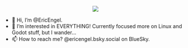 <p align="center">
  <img src="https://api.boot.dev/v1/users/public/bde403a8-63dd-44b2-aad5-c43887b731ef/thumbnail" >
</p>

- 👋 Hi, I’m @EricEngel.
- 👀 I’m interested in EVERYTHING! Currently focused more on Linux and Godot stuff, but I wander...
- 📫 How to reach me? @ericengel.bsky.social on BlueSky.

<!---
EricEngel/EricEngel is a ✨ special ✨ repository because its `README.md` (this file) appears on your GitHub profile.
You can click the Preview link to take a look at your changes.
--->

